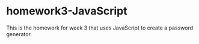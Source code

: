 # homework3-JavaScript
This is the homework for week 3 that uses JavaScript to create a password generator.

